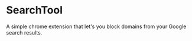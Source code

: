 # SearchTool
A simple chrome extension that let's you block domains from your Google search results.
